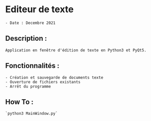 # Editeur de texte 
	- Date : Decembre 2021
	
## Description :
	Application en fenêtre d'édition de texte en Python3 et PyQt5.
	
## Fonctionnalités :
	- Création et sauvegarde de documents texte
	- Ouverture de fichiers existants 
	- Arrêt du programme 
	
## How To :
	`python3 MainWindow.py`
